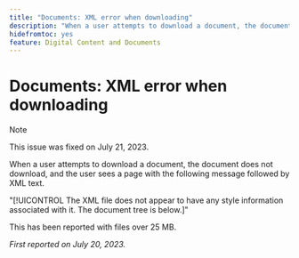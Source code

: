 ```yaml
---
title: "Documents: XML error when downloading"
description: "When a user attempts to download a document, the document does not download, and the user sees a page with a message followed by XML text."
hidefromtoc: yes
feature: Digital Content and Documents
---
```


# Documents: XML error when downloading

<!--WF, WFP TOCs-->

>[!NOTE]
>
>This issue was fixed on July 21, 2023.

When a user attempts to download a document, the document does not download, and the user sees a page with the following message followed by XML text.

"[!UICONTROL The XML file does not appear to have any style information associated with it. The document tree is below.]"

This has been reported with files over 25 MB.

_First reported on July 20, 2023._
